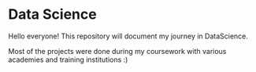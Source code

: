 # Data Science

Hello everyone!
This repository will document my journey in DataScience.

Most of the projects were done during my coursework with various academies and training institutions :)
